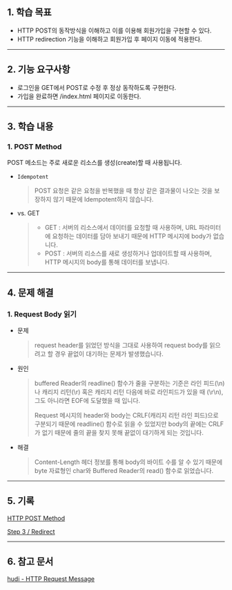## 1. 학습 목표

- HTTP POST의 동작방식을 이해하고 이를 이용해 회원가입을 구현할 수 있다.
- HTTP redirection 기능을 이해하고 회원가입 후 페이지 이동에 적용한다.

---

## 2. 기능 요구사항

- 로그인을 GET에서 POST로 수정 후 정상 동작하도록 구현한다.
- 가입을 완료하면 /index.html 페이지로 이동한다.

---

## 3. 학습 내용

### 1. POST Method

POST 메소드는 주로 새로운 리소스를 생성(create)할 때 사용됩니다.

- `Idempotent`
  > POST 요청은 같은 요청을 반복했을 때 항상 같은 결과물이 나오는 것을 보장하지 않기 때문에 Idempotent하지 않습니다.

- vs. GET
  > - GET : 서버의 리소스에서 데이터를 요청할 때 사용하며, URL 파라미터에 요청하는 데이터를 담아 보내기 때문에 HTTP 메시지에 body가 없습니다.
  > - POST : 서버의 리소스를 새로 생성하거나 업데이트할 때 사용하며, HTTP 메시지의 body를 통해 데이터를 보냅니다.

---

## 4. 문제 해결

### 1. Request Body 읽기

- 문제
  > request header를 읽었던 방식을 그대로 사용하여 request body를 읽으려고 할 경우 끝없이 대기하는 문제가 발생했습니다.

- 원인
  > buffered Reader의 readline() 함수가 줄을 구분하는 기준은 라인 피드(\n)나 캐리지 리턴(\r) 혹은 캐리지 리턴 다음에 바로 라인피드가 있을 때 (\r\n),
  > 그도 아니라면 EOF에 도달했을 때 입니다.
  > 
  > Request 메시지의 header와 body는 CRLF(캐리지 리턴 라인 피드)으로 구분되기 때문에 
  > readline() 함수로 읽을 수 있었지만 body의 끝에는 CRLF가 없기 때문에 줄의 끝을 찾지 못해
  > 끝없이 대기하게 되는 것입니다.

- 해결
  > Content-Length 헤더 정보를 통해 body의 바이트 수를 알 수 있기 때문에 byte 자료형인 char와
  > Buffered Reader의 read() 함수로 읽었습니다.

---

## 5. 기록

[HTTP POST Method](http/post-method.md)

[Step 3 / Redirect](http/redirect.md)

---

## 6. 참고 문서

[hudi - HTTP Request Message](https://hudi.blog/woowacourse-level4-tcp-troubleshooting/)
